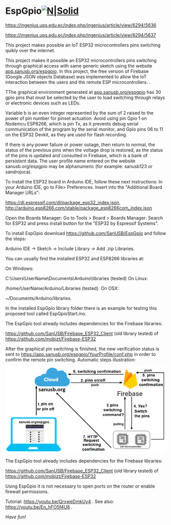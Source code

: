 # EspGpio[![N|Solid](http://sanusb.blogspot.com.br/favicon.ico)](http://sanusb.org/)

https://ingenius.ups.edu.ec/index.php/ingenius/article/view/6294/5636

https://ingenius.ups.edu.ec/index.php/ingenius/article/view/6294/5637

This project makes possible an IoT ESP32 microcontrollers pins switching quikly over the internet.

This project makes it possible an ESP32 microcontrollers pins switching through graphical access with same generic sketch 
using the website [app.sanusb.org/espgpio](https://app.sanusb.org/espgpio). In this project, the free version of Firebase (Google JSON objects Database) was 
implemented to allow the IoT interaction between the users and the remote ESP microcontrollers.  . 

TThe graphical environment generated at [app.sanusb.org/espgpio](https://app.sanusb.org/espgpio) has 30 gpio pins that must be selected by the user to load switching through relays or electronic devices such as LEDs.

Variable b is an even integer represented by the sum of 2 raised to the power of pin number for pinset actuation. Avoid using pin Gpio 1 on Nodemcu ESP8266, which is pin Tx, as it prevents debug serial communication of the program by the serial monitor, and Gpio pins 06 to 11 on the ESP32 Devkit, as they are used for flash recording.
 
If there is any power failure or power outage, then return to normal, the status of the previous pins when the voltage drop is restored, as the status of the pins is updated and consulted in Firebase, which is a bank of persistent data. The user profile name entered on the website  sanusb.org/espgpio may be alphanumeric (for example: sanusb123 or sandrojuca).

To install the ESP32 board in Arduino IDE, follow these next instructions: In your Arduino IDE, go to File> Preferences. 
Insert into the "Additional Board Manager URLs":

https://dl.espressif.com/dl/package_esp32_index.json, http://arduino.esp8266.com/stable/package_esp8266com_index.json

Open the Boards Manager: Go to Tools > Board > Boards Manager: Search for ESP32 and press install button for the "ESP32 by Espressif Systems". 


To install EspGpio download https://github.com/SanUSB/EspGpio and follow the steps:

Arduino IDE -> Sketch -> Include Library -> Add .zip Libraries.

You can usually find the installed ESP32 and ESP8266 libraries at:

On Windows:

   C:\Users\UserName\Documents\Arduino\libraries (tested)
On Linux:

  /home/UserName/Arduino/Libraries (tested).
On OSX:

  ~/Documents/Arduino/libraries.


In the installed EspGpio library folder there is an example for testing this proposed tool called EspGpioStart.ino.


The EspGpio tool already includes dependencies for the Firebase libraries: 

https://github.com/SanUSB/Firebase_ESP32_Client (old library tested) of https://github.com/mobizt/Firebase-ESP32


After the graphical pin switching is finished, the new verification status is sent to 
https://app.sanusb.org/espgpio/YourProfile/conf.php in order to confirm the remote pin switching. Automatic steps illustration:

![](https://github.com/SanUSB/EspGpio/blob/main/EspGpioStart/espgpio_illustration.png)
 
The EspGpio tool already includes dependencies for the Firebase libraries: 

https://github.com/SanUSB/Firebase_ESP32_Client (old library tested) of https://github.com/mobizt/Firebase-ESP32

Using EspGpio it is not necessary to open ports on the router or enable firewall permissions.

Tutorial: https://youtu.be/QrxweDmkUy4 . See also: https://youtu.be/En_hFO5f4U8 .

*Have fun!*
